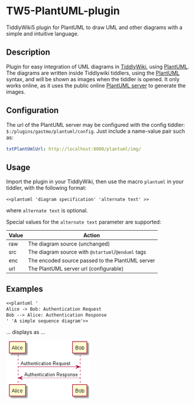 # TW5-PlantUML-plugin
TiddlyWiki5 plugin for PlantUML to draw UML and other diagrams with a simple and intuitive language.

## Description
Plugin for easy integration of UML diagrams in [TiddlyWiki](http://tiddlywiki.com), using [PlantUML](http://plantuml.sourceforge.net).
The diagrams are written inside Tiddlywiki tiddlers, using the [PlantUML](|http://plantuml.com/) syntax, and will be shown as images when the tiddler is opened.
It only works online, as it uses the public online [PlantUML server](http://www.plantuml.com/plantuml/img/) to generate the images.

## Configuration
The url of the PlantUML server may be configured with the config tiddler: `$:/plugins/gastmo/plantuml/config`.  Just include a name-value pair such as:

```yaml
txtPlantUmlUrl: http://localhost:8080/plantuml/img/
```

## Usage
Import the plugin in your TiddlyWiki, then use the macro `plantuml` in your tiddler, with the following format:
```
<<plantuml 'diagram specification' 'alternate text' >>
```

where `alternate text` is optional.

Special values for the `alternate text` parameter are supported:

Value | Action
------|-------
raw   |The diagram source (unchanged)
src   |The diagram source with `@startuml`/`@enduml` tags
enc   |The encoded source passed to the PlantUML server
url   |The PlantUML server url (configurable)

## Examples
```
<<plantuml '
Alice -> Bob: Authentication Request
Bob --> Alice: Authentication Response
' 'A simple sequence diagram'>>
```

... displays as ...

![simple sequence diagram](image\simple-sequence-diagram.png)
